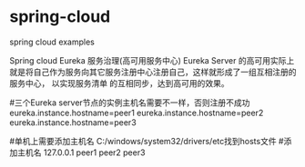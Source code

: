 # spring-cloud
spring cloud  examples


Spring cloud Eureka 服务治理(高可用服务中心)
Eureka Server 的高可用实际上就是将自己作为服务向其它服务注册中心注册自己，这样就形成了一组互相注册的服务中心，
以实现服务清单 的互相同步，达到高可用的效果。

#三个Eureka server节点的实例主机名需要不一样，否则注册不成功
eureka.instance.hostname=peer1
eureka.instance.hostname=peer2
eureka.instance.hostname=peer3

#单机上需要添加主机名
C:/windows/system32/drivers/etc找到hosts文件
#添加主机名
127.0.0.1 peer1 peer2 peer3  
